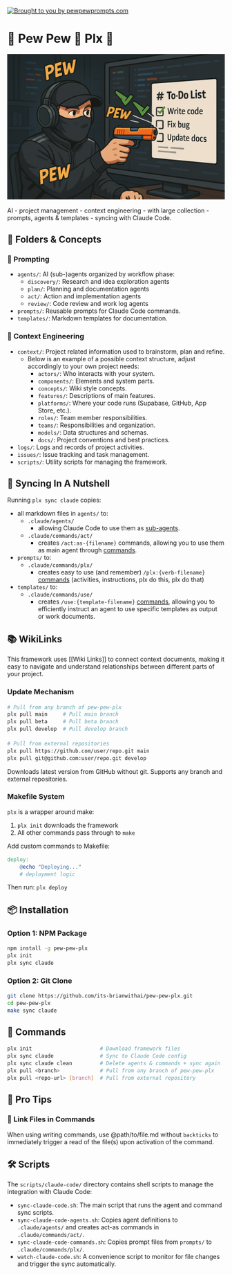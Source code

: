 [![Brought to you by pewpewprompts.com](https://img.shields.io/badge/Brought%20to%20you%20by-pewpewprompts.com-blue)](https://pewpewprompts.com)
# 🔫 Pew Pew 💨 Plx 🙏

![Pew Pew Plx Hero](assets/hero.png)

AI - project management - context engineering - with large collection - prompts, agents & templates - syncing with Claude Code.

## 🧠 Folders & Concepts

### 💬 Prompting

- `agents/`: AI (sub-)agents organized by workflow phase:
  - `discovery/`: Research and idea exploration agents
  - `plan/`: Planning and documentation agents
  - `act/`: Action and implementation agents
  - `review/`: Code review and work log agents
- `prompts/`: Reusable prompts for Claude Code commands.
- `templates/`: Markdown templates for documentation.

### 📂 Context Engineering

- `context/`: Project related information used to brainstorm, plan and refine.
  - Below is an example of a possible context structure, adjust accordingly to your own project needs:
    - `actors/`: Who interacts with your system.
    - `components/`: Elements and system parts.
    - `concepts/`: Wiki style concepts.
    - `features/`: Descriptions of main features.
    - `platforms/`: Where your code runs (Supabase, GitHub, App Store, etc.).
    - `roles/`: Team member responsibilities.
    - `teams/`: Responsibilities and organization.
    - `models/`: Data structures and schemas.
    - `docs/`: Project conventions and best practices.
- `logs/`: Logs and records of project activities.
- `issues/`: Issue tracking and task management.
- `scripts/`: Utility scripts for managing the framework.

## 🥜 Syncing In A Nutshell

Running `plx sync claude` copies:

- all markdown files in `agents/` to:
  - `.claude/agents/`
    - allowing Claude Code to use them as [sub-agents](https://docs.anthropic.com/en/docs/claude-code/sub-agents).
  - `.claude/commands/act/`
    - creates `/act:as-{filename}` commands, allowing you to use them as main agent through [commands](https://docs.anthropic.com/en/docs/claude-code/slash-commands).
- `prompts/` to:
  - `.claude/commands/plx/`
    - creates easy to use (and remember) `/plx:{verb-filename}` [commands](https://docs.anthropic.com/en/docs/claude-code/slash-commands) (activities, instructions, plx do this, plx do that)
- `templates/` to:
  - `.claude/commands/use/`
    - creates `/use:{template-filename}` [commands](https://docs.anthropic.com/en/docs/claude-code/slash-commands), allowing you to efficiently instruct an agent to use specific templates as output or work documents.

## 📚 WikiLinks

This framework uses [[Wiki Links]] to connect context documents, making it easy to navigate and understand relationships between different parts of your project.

### Update Mechanism
```bash
# Pull from any branch of pew-pew-plx
plx pull main     # Pull main branch
plx pull beta     # Pull beta branch
plx pull develop  # Pull develop branch

# Pull from external repositories
plx pull https://github.com/user/repo.git main
plx pull git@github.com:user/repo.git develop
```
Downloads latest version from GitHub without git. Supports any branch and external repositories.

### Makefile System
`plx` is a wrapper around make:
1. `plx init` downloads the framework
2. All other commands pass through to `make`

Add custom commands to Makefile:
```makefile
deploy:
	@echo "Deploying..."
	# deployment logic
```
Then run: `plx deploy`

## 📦 Installation

### Option 1: NPM Package

```bash
npm install -g pew-pew-plx
plx init
plx sync claude
```

### Option 2: Git Clone

```bash
git clone https://github.com/its-brianwithai/pew-pew-plx.git
cd pew-pew-plx
make sync claude
```

## 🔧 Commands

```bash
plx init                      # Download framework files
plx sync claude               # Sync to Claude Code config
plx sync claude clean         # Delete agents & commands + sync again
plx pull <branch>             # Pull from any branch of pew-pew-plx
plx pull <repo-url> [branch]  # Pull from external repository
```

## 🎯 Pro Tips

### 📎 Link Files in Commands
When using writing commands, use @path/to/file.md without `backticks` to immediately trigger a read of the file(s) upon activation of the command.

## 🛠️ Scripts

The `scripts/claude-code/` directory contains shell scripts to manage the integration with Claude Code:

-   `sync-claude-code.sh`: The main script that runs the agent and command sync scripts.
-   `sync-claude-code-agents.sh`: Copies agent definitions to `.claude/agents/` and creates act-as commands in `.claude/commands/act/`.
-   `sync-claude-code-commands.sh`: Copies prompt files from `prompts/` to `.claude/commands/plx/`.
-   `watch-claude-code.sh`: A convenience script to monitor for file changes and trigger the sync automatically.
